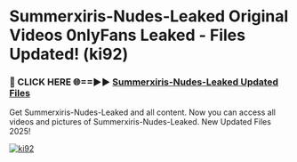 # Summerxiris-Nudes-Leaked Original Videos 0nlyFans Leaked - Files Updated! (ki92)

<h3>🔴 CLICK HERE 🌐==►► <a href="https://tinyurl.com/5h6xmrr3" rel="nofollow">Summerxiris-Nudes-Leaked Updated Files</a></h3>

Get Summerxiris-Nudes-Leaked and all content. Now you can access all videos and pictures of Summerxiris-Nudes-Leaked. New Updated Files 2025!

[![ki92](https://i.imgur.com/KVD873Z.gif)](https://tinyurl.com/5h6xmrr3)
